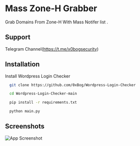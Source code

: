 
# Mass Zone-H Grabber

Grab Domains From Zone-H With Mass Notifer list .


## Support

Telegram Channel(https://t.me/x0bogsecurity)


## Installation

Install Wordpress Login Checker

```bash
  git clone https://github.com/0xBog/Wordpress-Login-Checker

  cd Wordpress-Login-Checker-main

  pip install -r requirements.txt

  python main.py
```

## Screenshots

![App Screenshot](https://i.ibb.co/BzTTsG4/zoneh.png)

